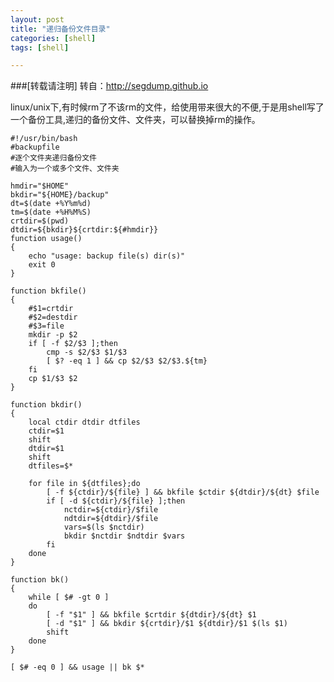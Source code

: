 ```yaml
---
layout: post
title: "递归备份文件目录"
categories: [shell]
tags: [shell]

---
```

 
###[转载请注明]   转自：<http://segdump.github.io>

linux/unix下,有时候rm了不该rm的文件，给使用带来很大的不便,于是用shell写了一个备份工具,递归的备份文件、文件夹，可以替换掉rm的操作。


    #!/usr/bin/bash
    #backupfile
    #逐个文件夹递归备份文件
    #输入为一个或多个文件、文件夹
   
    hmdir="$HOME"
    bkdir="${HOME}/backup"
    dt=$(date +%Y%m%d)
    tm=$(date +%H%M%S)
    crtdir=$(pwd)
    dtdir=${bkdir}${crtdir:${#hmdir}}
    function usage()
    {
        echo "usage: backup file(s) dir(s)"
        exit 0
    }

    function bkfile()
    {
        #$1=crtdir
        #$2=destdir
        #$3=file
        mkdir -p $2
        if [ -f $2/$3 ];then
            cmp -s $2/$3 $1/$3
            [ $? -eq 1 ] && cp $2/$3 $2/$3.${tm}
        fi
        cp $1/$3 $2
    }

    function bkdir()
    {
        local ctdir dtdir dtfiles
        ctdir=$1
        shift
        dtdir=$1
        shift
        dtfiles=$*
        
        for file in ${dtfiles};do
            [ -f ${ctdir}/${file} ] && bkfile $ctdir ${dtdir}/${dt} $file
            if [ -d ${ctdir}/${file} ];then
                nctdir=${ctdir}/$file
                ndtdir=${dtdir}/$file
                vars=$(ls $nctdir)
                bkdir $nctdir $ndtdir $vars
            fi
        done
    }

    function bk()
    {
        while [ $# -gt 0 ]
        do
            [ -f "$1" ] && bkfile $crtdir ${dtdir}/${dt} $1
            [ -d "$1" ] && bkdir ${crtdir}/$1 ${dtdir}/$1 $(ls $1)
            shift
        done
    }
    
    [ $# -eq 0 ] && usage || bk $*